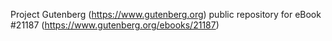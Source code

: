 Project Gutenberg (https://www.gutenberg.org) public repository for eBook #21187 (https://www.gutenberg.org/ebooks/21187)
